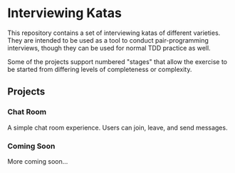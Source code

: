 # Interviewing Katas

This repository contains a set of interviewing katas of different varieties. They are intended to be used as a tool to conduct
pair-programming interviews, though they can be used for normal TDD practice as well.

Some of the projects support numbered "stages" that allow the exercise to be started from differing levels of completeness
or complexity.

## Projects

### Chat Room

A simple chat room experience. Users can join, leave, and send messages.

### Coming Soon

More coming soon...
